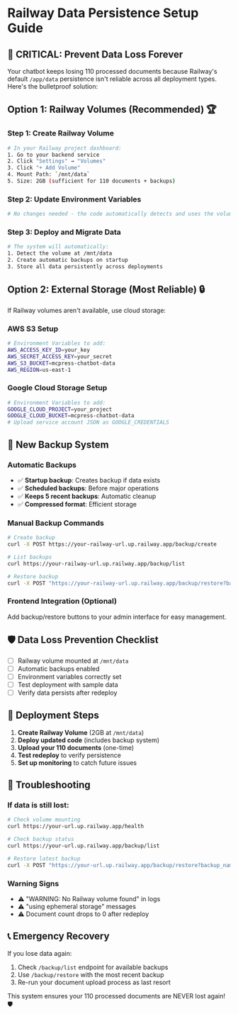 # Railway Data Persistence Setup Guide

## 🚨 CRITICAL: Prevent Data Loss Forever

Your chatbot keeps losing 110 processed documents because Railway's default `/app/data` persistence isn't reliable across all deployment types. Here's the bulletproof solution:

## Option 1: Railway Volumes (Recommended) 🏆

### Step 1: Create Railway Volume
```bash
# In your Railway project dashboard:
1. Go to your backend service
2. Click "Settings" → "Volumes" 
3. Click "+ Add Volume"
4. Mount Path: `/mnt/data`
5. Size: 2GB (sufficient for 110 documents + backups)
```

### Step 2: Update Environment Variables
```bash
# No changes needed - the code automatically detects and uses the volume
```

### Step 3: Deploy and Migrate Data
```bash
# The system will automatically:
1. Detect the volume at /mnt/data
2. Create automatic backups on startup
3. Store all data persistently across deployments
```

## Option 2: External Storage (Most Reliable) 🔒

If Railway volumes aren't available, use cloud storage:

### AWS S3 Setup
```bash
# Environment Variables to add:
AWS_ACCESS_KEY_ID=your_key
AWS_SECRET_ACCESS_KEY=your_secret
AWS_S3_BUCKET=mcpress-chatbot-data
AWS_REGION=us-east-1
```

### Google Cloud Storage Setup
```bash
# Environment Variables to add:
GOOGLE_CLOUD_PROJECT=your_project
GOOGLE_CLOUD_BUCKET=mcpress-chatbot-data
# Upload service account JSON as GOOGLE_CREDENTIALS
```

## 🔄 New Backup System

### Automatic Backups
- ✅ **Startup backup**: Creates backup if data exists
- ✅ **Scheduled backups**: Before major operations
- ✅ **Keeps 5 recent backups**: Automatic cleanup
- ✅ **Compressed format**: Efficient storage

### Manual Backup Commands
```bash
# Create backup
curl -X POST https://your-railway-url.up.railway.app/backup/create

# List backups
curl https://your-railway-url.up.railway.app/backup/list

# Restore backup
curl -X POST "https://your-railway-url.up.railway.app/backup/restore?backup_name=mcpress_backup_20250811_134503.zip"
```

### Frontend Integration (Optional)
Add backup/restore buttons to your admin interface for easy management.

## 🛡️ Data Loss Prevention Checklist

- [ ] Railway volume mounted at `/mnt/data`
- [ ] Automatic backups enabled
- [ ] Environment variables correctly set
- [ ] Test deployment with sample data
- [ ] Verify data persists after redeploy

## 🚀 Deployment Steps

1. **Create Railway Volume** (2GB at `/mnt/data`)
2. **Deploy updated code** (includes backup system)
3. **Upload your 110 documents** (one-time)
4. **Test redeploy** to verify persistence
5. **Set up monitoring** to catch future issues

## 🔧 Troubleshooting

### If data is still lost:
```bash
# Check volume mounting
curl https://your-url.up.railway.app/health

# Check backup status  
curl https://your-url.up.railway.app/backup/list

# Restore latest backup
curl -X POST "https://your-url.up.railway.app/backup/restore?backup_name=latest"
```

### Warning Signs
- ⚠️ "WARNING: No Railway volume found" in logs
- ⚠️ "using ephemeral storage" messages
- ⚠️ Document count drops to 0 after redeploy

## 📞 Emergency Recovery

If you lose data again:
1. Check `/backup/list` endpoint for available backups
2. Use `/backup/restore` with the most recent backup
3. Re-run your document upload process as last resort

This system ensures your 110 processed documents are NEVER lost again! 🛡️
